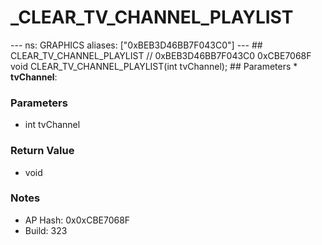 # _CLEAR_TV_CHANNEL_PLAYLIST

--- ns: GRAPHICS aliases: ["0xBEB3D46BB7F043C0"] --- ## CLEAR_TV_CHANNEL_PLAYLIST  // 0xBEB3D46BB7F043C0 0xCBE7068F void CLEAR_TV_CHANNEL_PLAYLIST(int tvChannel);   ## Parameters * **tvChannel**:

### Parameters
* int tvChannel

### Return Value
* void

### Notes
* AP Hash: 0x0xCBE7068F
* Build: 323

